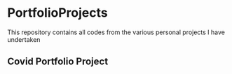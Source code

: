 # PortfolioProjects
This repository contains all codes from the various personal projects I have undertaken

## Covid Portfolio Project
